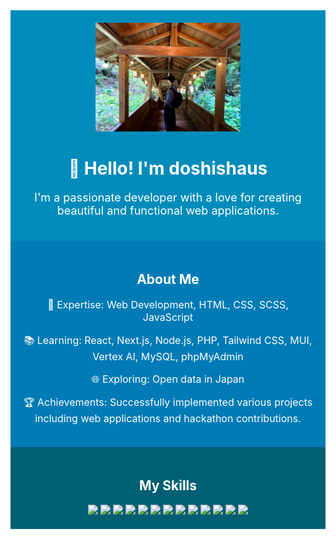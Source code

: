 <div align="center" style="background-color:#008CBA; padding:20px;">
  <img src="images/topimg.jpeg" alt="Profile Banner" width="50%" />
  <h1 style="color:white;">👋 Hello! I'm doshishaus</h1>
  <p style="color:white; font-size:18px;">I'm a passionate developer with a love for creating beautiful and functional web applications.</p>
</div>

<div align="center" style="background-color:#007bb5; padding:20px;">
  <h2 style="color:white;">About Me</h2>
  <p style="color:white; font-size:16px;">🌟 Expertise: Web Development, HTML, CSS, SCSS, JavaScript</p>
  <p style="color:white; font-size:16px;">📚 Learning: React, Next.js, Node.js, PHP, Tailwind CSS, MUI, Vertex AI, MySQL, phpMyAdmin</p>
  <p style="color:white; font-size:16px;">🌐 Exploring: Open data in Japan</p>
  <p style="color:white; font-size:16px;">🏆 Achievements: Successfully implemented various projects including web applications and hackathon contributions.</p>
</div>

<div align="center" style="background-color:#005f73; padding:20px;">
  <h2 style="color:white;">My Skills</h2>
  <img src="https://img.shields.io/badge/-HTML-ffffff?style=flat&logo=html5" />
  <img src="https://img.shields.io/badge/-CSS-ffffff?style=flat&logo=css3" />
  <img src="https://img.shields.io/badge/-SCSS-ffffff?style=flat&logo=sass" />
  <img src="https://img.shields.io/badge/-JavaScript-ffffff?style=flat&logo=javascript" />
  <img src="https://img.shields.io/badge/-React-ffffff?style=flat&logo=react" />
  <img src="https://img.shields.io/badge/-Next.js-ffffff?style=flat&logo=next.js" />
  <img src="https://img.shields.io/badge/-Node.js-ffffff?style=flat&logo=node.js" />
  <img src="https://img.shields.io/badge/-PHP-ffffff?style=flat&logo=php" />
  <img src="https://img.shields.io/badge/-Tailwind%20CSS-ffffff?style=flat&logo=tailwind-css" />
  <img src="https://img.shields.io/badge/-MUI-ffffff?style=flat&logo=material-ui" />
  <img src="https://img.shields.io/badge/-Vertex%20AI-ffffff?style=flat&logo=google-cloud" />
  <img src="https://img.shields.io/badge/-MySQL-ffffff?style=flat&logo=mysql" />
  <img src="https://img.shields.io/badge/-phpMyAdmin-ffffff?style=flat&logo=phpmyadmin" />
</div>
